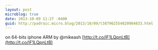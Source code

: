 ```yaml
---
layout: post
microblog: true
date: 2013-10-09 11:27 -0400
guid: http://padraic.micro.blog/2013/10/09/t387962554820984833.html
---
```

on 64-bits iphone ARM by @mikeash  [http://t.co/lF1LQpnLtB](http://t.co/lF1LQpnLtB)
